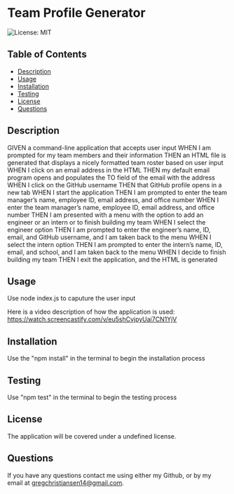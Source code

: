 # Team Profile Generator
  ![License: MIT](https://img.shields.io/badge/License-MIT-yellow.svg)

  ## Table of Contents
  * [Description](#description)
  * [Usage](#usage)
  * [Installation](#installation)
  * [Testing](#testing)
  * [License](#license)
  * [Questions](#questions)

  <a name='description'></a>
  ## Description
  GIVEN a command-line application that accepts user input
  WHEN I am prompted for my team members and their information
  THEN an HTML file is generated that displays a nicely formatted team roster based on user input
  WHEN I click on an email address in the HTML
  THEN my default email program opens and populates the TO field of the email with the address
  WHEN I click on the GitHub username
  THEN that GitHub profile opens in a new tab
  WHEN I start the application
  THEN I am prompted to enter the team manager’s name, employee ID, email address, and office number
  WHEN I enter the team manager’s name, employee ID, email address, and office number
  THEN I am presented with a menu with the option to add an engineer or an intern or to finish building my team
  WHEN I select the engineer option
  THEN I am prompted to enter the engineer’s name, ID, email, and GitHub username, and I am taken back to the menu
  WHEN I select the intern option
  THEN I am prompted to enter the intern’s name, ID, email, and school, and I am taken back to the menu
  WHEN I decide to finish building my team
  THEN I exit the application, and the HTML is generated
  
  <a name='usefaq'></a>
  ## Usage
  Use node index.js to caputure the user input 
  
  Here is a video description of how the application is used: https://watch.screencastify.com/v/eu5shCvjpyUai7CN1YjV

  <a name='install'></a>
  ## Installation
  Use the "npm install" in the terminal to begin the installation process

  <a name='test'></a>
  ## Testing
  Use "npm test" in the terminal to begin the testing process

  <a name='license'></a>
  ## License
  The application will be covered under a undefined license.

  <a name='questions'></a>
  ## Questions
  If you have any questions contact me using either my Github, or by my email at [gregchristiansen14@gmail.com](gregchristiansen14@gmail.com).
  
